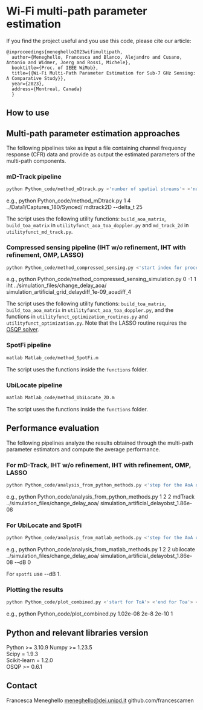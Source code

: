 # Wi-Fi multi-path parameter estimation


If you find the project useful and you use this code, please cite our article:
```
@inproceedings{meneghello2023wifimultipath,
  author={Meneghello, Francesca and Blanco, Alejandro and Cusano, Antonio and Widmer, Joerg and Rossi, Michele},
  booktitle={Proc. of IEEE WiMob}, 
  title={{Wi-Fi Multi-Path Parameter Estimation for Sub-7 GHz Sensing: A Comparative Study}}, 
  year={2023},
  address={Montreal, Canada}
  }
```

## How to use

## Multi-path parameter estimation approaches
The following pipelines take as input a file containing channel frequency response (CFR) data and provide as output the estimated parameters of the multi-path components. 

### mD-Track pipeline
```bash 
python Python_code/method_mDtrack.py <'number of spatial streams'> <'number of cores'> <'name of the directory of data'> <'starting of the name of the file'> <'delta ToA for grid search in multiples of 10^-11'>
```
e.g., 
python Python_code/method_mDtrack.py 1 4 ../Data1/Captures_180/Synced/ mdtrack2D --delta_t 25

The script uses the following utility functions:
```build_aoa_matrix```, ```build_toa_matrix``` in ```utilityfunct_aoa_toa_doppler.py``` 
and ```md_track_2d``` in ```utilityfunct_md_track.py```.

### Compressed sensing pipeline (IHT w/o refinement, IHT with refinement, OMP, LASSO)
```bash 
python Python_code/method_compressed_sensing.py <'start index for processing'> <'end index for processing'> <'step length'> <'optimization method (among iht_noref, iht, omp, lasso)'> <'name of the directory'> <'starting of the name of the file'>
```
e.g., 
python Python_code/method_compressed_sensing_simulation.py 0 -1 1 iht ../simulation_files/change_delay_aoa/ simulation_artificial_grid_delaydiff_1e-09_aoadiff_4

The script uses the following utility functions:
```build_toa_matrix```, ```build_toa_aoa_matrix``` in ```utilityfunct_aoa_toa_doppler.py```,
and the functions in ```utilityfunct_optimization_routines.py``` and ```utilityfunct_optimization.py```. Note that the LASSO routine requires the [OSQP solver](https://osqp.org/).

### SpotFi pipeline
```bash 
matlab Matlab_code/method_SpotFi.m
```
The script uses the functions inside the ```functions``` folder.

### UbiLocate pipeline
```bash 
matlab Matlab_code/method_UbiLocate_2D.m
```
The script uses the functions inside the ```functions``` folder.


## Performance evaluation
The following pipelines analyze the results obtained through the multi-path parameter estimators and compute the average performance. 

### For mD-Track, IHT w/o refinement, IHT with refinement, OMP, LASSO
```bash 
python Python_code/analysis_from_python_methods.py <'step for the AoA of first path'> <'step for the AoA of second path'> <'maximum number of paths detected'> <'optimization method (among iht_noref, iht, omp, lasso)'> <'name of the directory'> <'starting of the name of the file'>
```
e.g., python Python_code/analysis_from_python_methods.py 1 2 2 mdTrack ../simulation_files/change_delay_aoa/ simulation_artificial_delayobst_1.86e-08

### For UbiLocate and SpotFi
```bash 
python Python_code/analysis_from_matlab_methods.py <'step for the AoA of first path'> <'step for the AoA of second path'> <'maximum number of paths detected'> <'optimization method (among iht_noref, iht, omp, lasso)'> <'name of the directory'> <'starting of the name of the file'> <'whether the amplitudes are in dB (default 0, i.e., not dB)'>
```
e.g., python Python_code/analysis_from_matlab_methods.py 1 2 2 ubilocate ../simulation_files/change_delay_aoa/ simulation_artificial_delayobst_1.86e-08 --dB 0

For ```spotfi``` use --dB 1.

### Plotting the results
```bash 
python Python_code/plot_combined.py <'start for ToA'> <'end for Toa'> <'step for ToA'> <'step for AoA'> <'number of AoA (default 180)'>
```
e.g., python Python_code/plot_combined.py 1.02e-08 2e-8 2e-10 1


## Python and relevant libraries version
Python >= 3.10.9
Numpy >= 1.23.5  
Scipy = 1.9.3  
Scikit-learn = 1.2.0  
OSQP >= 0.6.1


## Contact
Francesca Meneghello
meneghello@dei.unipd.it
github.com/francescamen